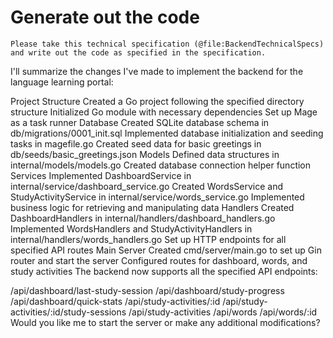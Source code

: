 # Generate out the code

```
Please take this technical specification (@file:BackendTechnicalSpecs) and write out the code as specified in the specification.
```

I'll summarize the changes I've made to implement the backend for the language learning portal:

Project Structure
Created a Go project following the specified directory structure
Initialized Go module with necessary dependencies
Set up Mage as a task runner
Database
Created SQLite database schema in db/migrations/0001_init.sql
Implemented database initialization and seeding tasks in magefile.go
Created seed data for basic greetings in db/seeds/basic_greetings.json
Models
Defined data structures in internal/models/models.go
Created database connection helper function
Services
Implemented DashboardService in internal/service/dashboard_service.go
Created WordsService and StudyActivityService in internal/service/words_service.go
Implemented business logic for retrieving and manipulating data
Handlers
Created DashboardHandlers in internal/handlers/dashboard_handlers.go
Implemented WordsHandlers and StudyActivityHandlers in internal/handlers/words_handlers.go
Set up HTTP endpoints for all specified API routes
Main Server
Created cmd/server/main.go to set up Gin router and start the server
Configured routes for dashboard, words, and study activities
The backend now supports all the specified API endpoints:

/api/dashboard/last-study-session
/api/dashboard/study-progress
/api/dashboard/quick-stats
/api/study-activities/:id
/api/study-activities/:id/study-sessions
/api/study-activities
/api/words
/api/words/:id
Would you like me to start the server or make any additional modifications?